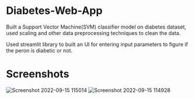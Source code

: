 # Diabetes-Web-App
Built a Support Vector Machine(SVM) classifier model on diabetes dataset, used scaling and other data preprocessing techniques to clean the data.

Used streamlit library to built an UI for entering input parameters to figure if the peron is diabetic or not.

# Screenshots

![Screenshot 2022-09-15 115014](https://user-images.githubusercontent.com/91589008/190417624-e8b19e96-a24c-43c7-a798-814b41a71ba2.png)
![Screenshot 2022-09-15 114928](https://user-images.githubusercontent.com/91589008/190417703-2ccebb36-66f6-4e18-a486-fe1b8ed6f1a2.png)
